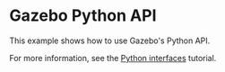 # Gazebo Python API

This example shows how to use Gazebo's Python API.

For more information, see the
[Python interfaces](https://gazebosim.org/api/gazebo/6.9/python_interfaces.html) tutorial.
